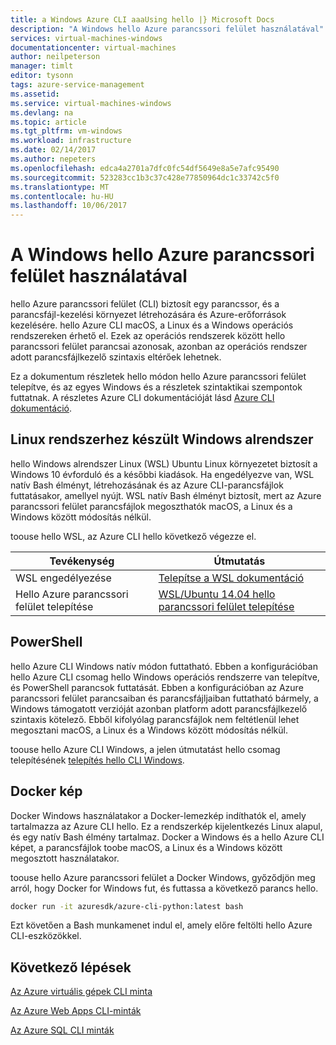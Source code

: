 ```yaml
---
title: a Windows Azure CLI aaaUsing hello |} Microsoft Docs
description: "A Windows hello Azure parancssori felület használatával"
services: virtual-machines-windows
documentationcenter: virtual-machines
author: neilpeterson
manager: timlt
editor: tysonn
tags: azure-service-management
ms.assetid: 
ms.service: virtual-machines-windows
ms.devlang: na
ms.topic: article
ms.tgt_pltfrm: vm-windows
ms.workload: infrastructure
ms.date: 02/14/2017
ms.author: nepeters
ms.openlocfilehash: edca4a2701a7dfc0fc54df5649e8a5e7afc95490
ms.sourcegitcommit: 523283cc1b3c37c428e77850964dc1c33742c5f0
ms.translationtype: MT
ms.contentlocale: hu-HU
ms.lasthandoff: 10/06/2017
---
```

# <a name="using-hello-azure-cli-on-windows"></a>A Windows hello Azure parancssori felület használatával

hello Azure parancssori felület (CLI) biztosít egy parancssor, és a parancsfájl-kezelési környezet létrehozására és Azure-erőforrások kezelésére. hello Azure CLI macOS, a Linux és a Windows operációs rendszereken érhető el. Ezek az operációs rendszerek között hello parancssori felület parancsai azonosak, azonban az operációs rendszer adott parancsfájlkezelő szintaxis eltérőek lehetnek.

Ez a dokumentum részletek hello módon hello Azure parancssori felület telepítve, és az egyes Windows és a részletek szintaktikai szempontok futtatnak. A részletes Azure CLI dokumentációját lásd [Azure CLI dokumentáció]( https://docs.microsoft.com/en-us/cli/azure/overview).

## <a name="windows-subsystem-for-linux"></a>Linux rendszerhez készült Windows alrendszer

hello Windows alrendszer Linux (WSL) Ubuntu Linux környezetet biztosít a Windows 10 évforduló és a későbbi kiadások. Ha engedélyezve van, WSL natív Bash élményt, létrehozásának és az Azure CLI-parancsfájlok futtatásakor, amellyel nyújt. WSL natív Bash élményt biztosít, mert az Azure parancssori felület parancsfájlok megoszthatók macOS, a Linux és a Windows között módosítás nélkül.

toouse hello WSL, az Azure CLI hello következő végezze el.

|Tevékenység | Útmutatás |
|---|---|
| WSL engedélyezése | [Telepítse a WSL dokumentáció](https://msdn.microsoft.com/en-us/commandline/wsl/install_guide) |
| Hello Azure parancssori felület telepítése |[WSL/Ubuntu 14.04 hello parancssori felület telepítése](https://docs.microsoft.com/en-us/cli/azure/install-az-cli2#ubuntu)|

## <a name="powershell"></a>PowerShell

hello Azure CLI Windows natív módon futtatható. Ebben a konfigurációban hello Azure CLI csomag hello Windows operációs rendszerre van telepítve, és PowerShell parancsok futtatását. Ebben a konfigurációban az Azure parancssori felület parancsaiban és parancsfájljaiban futtatható bármely, a Windows támogatott verzióját azonban platform adott parancsfájlkezelő szintaxis kötelező. Ebből kifolyólag parancsfájlok nem feltétlenül lehet megosztani macOS, a Linux és a Windows között módosítás nélkül.

toouse hello Azure CLI Windows, a jelen útmutatást hello csomag telepítésének [telepítés hello CLI Windows](https://docs.microsoft.com/en-us/cli/azure/install-az-cli2#windows).

## <a name="docker-image"></a>Docker kép

Docker Windows használatakor a Docker-lemezkép indíthatók el, amely tartalmazza az Azure CLI hello. Ez a rendszerkép kijelentkezés Linux alapul, és egy natív Bash élmény tartalmaz.  Docker a Windows és a hello Azure CLI képet, a parancsfájlok toobe macOS, a Linux és a Windows között megosztott használatakor. 

toouse hello Azure parancssori felület a Docker Windows, győződjön meg arról, hogy Docker for Windows fut, és futtassa a következő parancs hello.

```bash
docker run -it azuresdk/azure-cli-python:latest bash
```

Ezt követően a Bash munkamenet indul el, amely előre feltölti hello Azure CLI-eszközökkel.

## <a name="next-steps"></a>Következő lépések

[Az Azure virtuális gépek CLI minta](../linux/cli-samples.md?toc=%2fazure%2fvirtual-machines%2flinux%2ftoc.json)

[Az Azure Web Apps CLI-minták](../../app-service-web/app-service-cli-samples.md)

[Az Azure SQL CLI minták](../../sql-database/sql-database-cli-samples.md)
